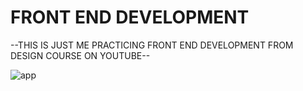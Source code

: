 # FRONT END DEVELOPMENT

--THIS IS JUST ME PRACTICING FRONT END DEVELOPMENT FROM DESIGN COURSE ON YOUTUBE--

![app](https://user-images.githubusercontent.com/67852370/130326331-bad35ebb-4c58-4171-8ff5-d4cb33566a3d.png)


